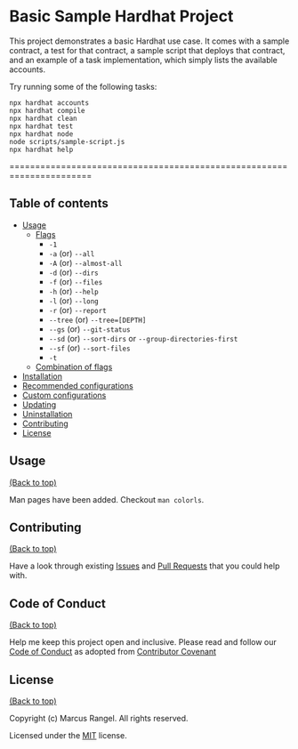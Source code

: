 # Basic Sample Hardhat Project

This project demonstrates a basic Hardhat use case. It comes with a sample contract, a test for that contract, a sample script that deploys that contract, and an example of a task implementation, which simply lists the available accounts.

Try running some of the following tasks:

```shell
npx hardhat accounts
npx hardhat compile
npx hardhat clean
npx hardhat test
npx hardhat node
node scripts/sample-script.js
npx hardhat help
```
======================================================================










## Table of contents

- [Usage](#usage)
  - [Flags](#flags)
    - `-1`
    - `-a`   (or) `--all`
    - `-A`   (or) `--almost-all`
    - `-d`   (or) `--dirs`
    - `-f`   (or) `--files`
    - `-h`   (or) `--help`
    - `-l`   (or) `--long`
    - `-r`   (or) `--report`
    - `--tree` (or) `--tree=[DEPTH]`
    - `--gs` (or) `--git-status`
    - `--sd` (or) `--sort-dirs` or `--group-directories-first`
    - `--sf` (or) `--sort-files`
    - `-t`
  - [Combination of flags](#combination-of-flags)
- [Installation](#installation)
- [Recommended configurations](#recommended-configurations)
- [Custom configurations](#custom-configurations)
- [Updating](#updating)
- [Uninstallation](#uninstallation)
- [Contributing](#contributing)
- [License](#license)

## Usage

[(Back to top)](#table-of-contents)

Man pages have been added. Checkout `man colorls`.

## Contributing

[(Back to top)](#table-of-contents)

Have a look through existing [Issues](https://github.com/marcusvbrangel/full-stack-web3-blog/issues) and [Pull Requests](https://github.com/marcusvbrangel/full-stack-web3-blog/pulls) that you could help with.


## Code of Conduct

[(Back to top)](#table-of-contents)

Help me keep this project open and inclusive. Please read and follow our [Code of Conduct](CODE_OF_CONDUCT.md) as adopted from [Contributor Covenant](https://www.contributor-covenant.org/)


## License

[(Back to top)](#table-of-contents)

Copyright (c) Marcus Rangel. All rights reserved.

Licensed under the [MIT](LICENSE.md) license.







